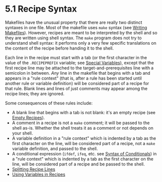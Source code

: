 # 5.1 Recipe Syntax

Makefiles have the unusual property that there are really two distinct syntaxes in one file.
Most of the makefile uses `make` syntax (see [Writing Makefiles](./makefiles)).
However, recipes are meant to be interpreted by the shell and so they are written using shell syntax.
The `make` program does not try to understand shell syntax: it performs only a very few specific translations on the content of the recipe before handing it to the shell.

Each line in the recipe must start with a tab (or the first character in the value of the `.RECIPEPREFIX` variable;
see [Special Variables](./special-variables)), except that the first recipe line may be attached to the target-and-prerequisites line with a semicolon in between.
_Any_ line in the makefile that begins with a tab and appears in a "rule context" (that is, after a rule has been started until another rule or variable definition) will be considered part of a recipe for that rule.
Blank lines and lines of just comments may appear among the recipe lines;
they are ignored.

Some consequences of these rules include:

- A blank line that begins with a tab is not blank: it's an empty recipe (see [Empty Recipes](./empty-recipes)).
- A comment in a recipe is not a `make` comment;
  it will be passed to the shell as-is.
  Whether the shell treats it as a comment or not depends on your shell.
- A variable definition in a "rule context" which is indented by a tab as the first character on the line, will be considered part of a recipe, not a `make` variable definition, and passed to the shell.
- A conditional expression (`ifdef`, `ifeq`, etc. see [Syntax of Conditionals](./conditional-syntax)) in a "rule context" which is indented by a tab as the first character on the line, will be considered part of a recipe and be passed to the shell.
- [Splitting Recipe Lines](./splitting-recipe-lines)
- [Using Variables in Recipes](./variables-in-recipes)
